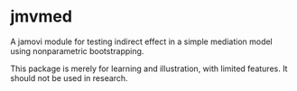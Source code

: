 # jmvmed

A jamovi module for testing indirect effect in a simple mediation model using nonparametric bootstrapping.

This package is merely for learning and illustration, with limited features. It should not be used in research.
